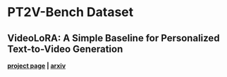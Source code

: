 # PT2V-Bench Dataset
## VideoLoRA: A Simple Baseline for Personalized Text-to-Video Generation

**[project page](https://videolora-pt2v.github.io) | [arxiv](https://arxiv.org/abs/your-paper-id)**
